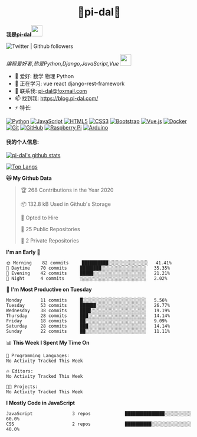 <h1 align="center">🐍pi-dal🐳</h2>

<b>我是<a href='https://github.com/pi-dal/'>pi-dal</a></b><img src="https://cdn.jsdelivr.net/gh/TheDudeThatCode/TheDudeThatCode@master/Assets/Developer.gif" width="30px">

![Twitter | Github followers](https://img.shields.io/badge/dynamic/json?color=yellow&label=Twitter%20%7C%20Github%20followers&query=%24.data.totalSubs&url=https%3A%2F%2Fapi.spencerwoo.com%2Fsubstats%2F%3Fsource%3Dtwitter%26queryKey%3Dpidal20%26source%3Dgithub%26queryKey%3Dpi-dal)

_编程爱好者,热爱Python,Django,JavaScript,Vue_ <img src="https://media.giphy.com/media/WUlplcMpOCEmTGBtBW/giphy.gif" width="30"> 

- 🔭 爱好: 数学 物理 Python 
- 🌱 正在学习: vue react django-rest-framework
- 💬 联系我: pi-dal@foxmail.com
- 📫 找到我: https://blog.pi-dal.com/
- ⚡ 特长:

[![Python](https://img.shields.io/badge/-python-1423A7C?style=flat-square&logo=python&link=https://github.com/pi-dal/)](https://github.com/pi-dal/)
[![JavaScript](https://img.shields.io/badge/-JavaScript-black?style=flat-square&logo=javascript&link=https://github.com/pi-dal/)](https://github.com/pi-dal/)
[![HTML5](https://img.shields.io/badge/-HTML5-E34F26?style=flat-square&logo=html5&logoColor=white&link=https://github.com/pi-dal/)](https://github.com/pi-dal/)
[![CSS3](https://img.shields.io/badge/-CSS3-1572B6?style=flat-square&logo=css3&link=https://github.com/pi-dal/)](https://github.com/pi-dal/)
[![Bootstrap](https://img.shields.io/badge/-Bootstrap-563D7C?style=flat-square&logo=bootstrap&link=https://github.com/pi-dal/)](https://github.com/pi-dal/)
[![Vue.js](https://img.shields.io/badge/-Vuejs-black?style=flat-square&logo=vue.js&link=https://github.com/pi-dal/)](https://github.com/pi-dal/)
[![Docker](https://img.shields.io/badge/-Docker-black?style=flat-square&logo=docker&link=https://githu'9b.com/pi-dal/)](https://github.com/pi-dal/)
[![Git](https://img.shields.io/badge/-Git-black?style=flat-square&logo=git&link=https://github.com/pi-dal/)](https://github.com/pi-dal/)
[![GitHub](https://img.shields.io/badge/-GitHub-181717?style=flat-square&logo=github&link=https://github.com/pi-dal/)](https://github.com/pi-dal/)
[![Raspberry Pi](https://img.shields.io/badge/-Raspberry%20Pi-C51A4A?style=flat-square&logo=Raspberry-Pi&link=https://github.com/pi-dal/)](https://github.com/pi-dal/)
[![Arduino](https://img.shields.io/badge/-Arduino-black?style=flat-square&logo=Arduino&link=https://github.com/pi-dal/)](https://github.com/pi-dal/)

#### 我的个人信息:

[![pi-dal's github stats](https://github-readme-stats.vercel.app/api?username=pi-dal&show_icons=true&theme=tokyonight&count_private=true)](https://github.com/pi-dal)

[![Top Langs](https://github-readme-stats.vercel.app/api/top-langs/?username=pi-dal&layout=compact)](https://github.com/pi-dal)

<!--START_SECTION:waka-->
**🐱 My Github Data** 

> 🏆 268 Contributions in the Year 2020
 > 
> 📦 132.8 kB Used in Github's Storage 
 > 
> 💼 Opted to Hire
 > 
> 📜 25 Public Repositories
 > 
> 🔑 2 Private Repositories 

**I'm an Early 🐤** 

```text
🌞 Morning    82 commits     ██████████░░░░░░░░░░░░░░░   41.41% 
🌆 Daytime    70 commits     ████████░░░░░░░░░░░░░░░░░   35.35% 
🌃 Evening    42 commits     █████░░░░░░░░░░░░░░░░░░░░   21.21% 
🌙 Night      4 commits      ░░░░░░░░░░░░░░░░░░░░░░░░░   2.02%

```
📅 **I'm Most Productive on Tuesday** 

```text
Monday       11 commits     █░░░░░░░░░░░░░░░░░░░░░░░░   5.56% 
Tuesday      53 commits     ██████░░░░░░░░░░░░░░░░░░░   26.77% 
Wednesday    38 commits     ████░░░░░░░░░░░░░░░░░░░░░   19.19% 
Thursday     28 commits     ███░░░░░░░░░░░░░░░░░░░░░░   14.14% 
Friday       18 commits     ██░░░░░░░░░░░░░░░░░░░░░░░   9.09% 
Saturday     28 commits     ███░░░░░░░░░░░░░░░░░░░░░░   14.14% 
Sunday       22 commits     ██░░░░░░░░░░░░░░░░░░░░░░░   11.11%

```


📊 **This Week I Spent My Time On** 

```text
💬 Programming Languages: 
No Activity Tracked This Week

🔥 Editors: 
No Activity Tracked This Week

🐱‍💻 Projects: 
No Activity Tracked This Week

```

**I Mostly Code in JavaScript** 

```text
JavaScript               3 repos             ███████████████░░░░░░░░░░   60.0% 
CSS                      2 repos             ██████████░░░░░░░░░░░░░░░   40.0%

```



<!--END_SECTION:waka-->
